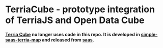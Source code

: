 TerriaCube - prototype integration of TerriaJS and Open Data Cube
==============================================================================

**[Terria Cube](https://terria-cube.terria.io/) no longer uses code in this repo. It is developed in [simple-saas-terria-map](https://github.com/TerriaJS/simple-saas-terria-map/) and released from [saas](https://github.com/TerriaJS/saas).**
